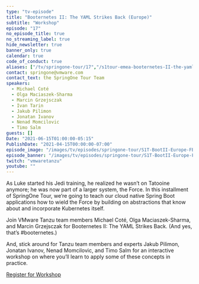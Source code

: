 ```yaml
---
type: "tv-episode"
title: "Booternetes II: The YAML Strikes Back (Europe)"
subtitle: "Workshop"
episode: "17"
no_episode_title: true
no_streaming_label: true
hide_newsletter: true
banner_only: true
calendar: true
code_of_conduct: true
aliases: ["/tv/springone-tour/17","/s1tour-emea-booternetes-II-the-yaml-strkes-back"]
contact: springone@vmware.com
contact_text: the SpringOne Tour Team
speakers:
  - Michael Coté
  - Olga Maciaszek-Sharma
  - Marcin Grzejsczak
  - Ivan Tarin
  - Jakub Pilimon
  - Jonatan Ivanov
  - Nenad Momcilovic 
  - Timo Salm
guests: []
Date: "2021-06-15T01:00:00-05:15"
PublishDate: "2021-04-15T00:00:00-07:00"
episode_image: "/images/tv/episodes/springone-tour/S1T-BootII-Europe-FB-TW.png"
episode_banner: "/images/tv/episodes/springone-tour/S1T-BootII-Europe-FB-TW.png"
twitch: "vmwaretanzu"
youtube: ""
---
```


As Luke started his Jedi training, he realized he wasn’t on Tatooine anymore; he was now part of a larger system, the Force. In this installment of SpringOne Tour, we’re going to teach our cloud native Spring Boot applications how to wield the Force by building on abstractions that know about and incorporate Kubernetes itself.

Join VMware Tanzu team members Michael Coté, Olga Maciaszek-Sharma, and Marcin Grzejsczak for Booternetes II: The YAML Strikes Back. (And yes, that’s #booternetes.)

And, stick around for Tanzu team members and experts Jakub Pilimon, Jonatan Ivanov, Nenad Momcilovic, and Timo Salm for an interactive workshop on where you’ll learn to apply some of these concepts in practice.

<a class='btn mt-2 lightbox' href='#register'>Register for Workshop</a>

<div id="register" class='p-5' style="display:none">
	<h3 class='-text-white mb-3 hide'>Register</h3>
	<script src="https://connect.tanzu.vmware.com/js/forms2/js/forms2.min.js"></script>
	<form id="mktoForm_8248"></form>
	<script>
	  MktoForms2.setOptions({formXDPath : "/rs/pivotal/images/marketo-xdframe-relative.html"});
	  MktoForms2.loadForm("https://connect.tanzu.vmware.com", "625-IUJ-009", 8248, function(form){
			form.onSuccess(function(values, followUpUrl) {
				form.getFormElem().hide();
				$('.hide').hide();
				$('.confirmation').show();
				return false;
			});
	  });
	</script>
	<div class='confirmation' style="display:none">
		<h3 class="-text-white mt-0">Thank you!</h3>
		<p>Join us on June 15 using this link:<br/> <span class='-text-white zoom-link'>https://vmware.zoom.us/j/91244076795?pwd=UGt5UG5qUGplNmVCUjA0bW12aEFLUT09</span></p>
		<p>
			<strong>Add this workshop to your calendar:</strong>
			<br/>
			<strong>
	      <script type="text/javascript">
	          cal_single2 = ics();
	          cal_single2.addEvent('Booternetes II: The YAML Strikes Back (Europe) Workshop', 'https://vmware.zoom.us/j/91244076795?pwd=UGt5UG5qUGplNmVCUjA0bW12aEFLUT09', 'Zoom', '06/15/2021 01:00 am PDT', '06/15/2021 05:15 am PDT');
	      </script>
				<a href="#" onclick="javascript:cal_single2.download('Booternetes II: The YAML Strikes Back (Europe) Workshop')">Outlook/iCal</a>
	      &nbsp;&bullet;&nbsp;
	      <a href="https://www.google.com/calendar/render?action=TEMPLATE&text=Booternetes+II%3A+The+YAML+Strikes+Back+%28Europe%29&details=https%3A%2F%2Fvmware.zoom.us%2Fj%2F91244076795%3Fpwd%3DUGt5UG5qUGplNmVCUjA0bW12aEFLUT09&dates=20210615T170000Z%2F20210615T211500Z">Google</a>
	    </strong>
	  </p>
	</div>
</div>



